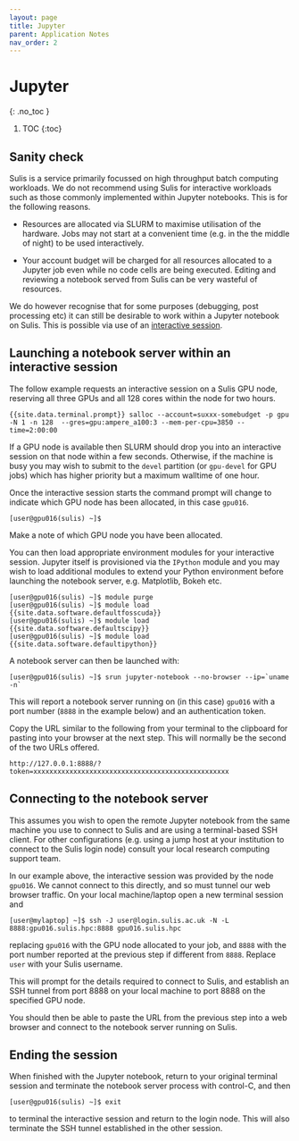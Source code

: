 ```yaml
---
layout: page
title: Jupyter
parent: Application Notes
nav_order: 2
---
```

# Jupyter
{: .no_toc }

1. TOC
{:toc}

## Sanity check

Sulis is a service primarily focussed on high throughput batch computing workloads. We do not recommend using Sulis for interactive workloads such as those commonly implemented within Jupyter notebooks. This is for the following reasons.

- Resources are allocated via SLURM to maximise utilisation of the hardware. Jobs may not start at a convenient time (e.g. in the the middle of night) to be used interactively. 

- Your account budget will be charged for all resources allocated to a Jupyter job even while no code cells are being executed. Editing and reviewing a notebook served from Sulis can be very wasteful of resources.

We do however recognise that for some purposes (debugging, post processing etc) it can still be desirable to work within a Jupyter notebook on Sulis. This is possible via use of an [interactive session](../gettingstarted/batchq/interactive).

## Launching a notebook server within an interactive session

The follow example requests an interactive session on a Sulis GPU node, reserving all three GPUs and all 128 cores within the node for two hours.

```shell
{{site.data.terminal.prompt}} salloc --account=suxxx-somebudget -p gpu  -N 1 -n 128  --gres=gpu:ampere_a100:3 --mem-per-cpu=3850 --time=2:00:00
```

If a GPU node is available then SLURM should drop you into an interactive session on that node within a few seconds. Otherwise, if the machine is busy you may wish to submit to the `devel` partition (or `gpu-devel` for GPU jobs) which has higher priority but a maximum walltime of one hour. 

Once the interactive session starts the command prompt will change to indicate which GPU node has been allocated, in this case `gpu016`.

```shell
[user@gpu016(sulis) ~]$
```

Make a note of which GPU node you have been allocated.

You can then load appropriate environment modules for your interactive session. Jupyter itself is provisioned via the `IPython` module and you may wish to load additional modules to extend your
 Python environment before launching the notebook server, e.g. Matplotlib, Bokeh etc.

```shell
[user@gpu016(sulis) ~]$ module purge
[user@gpu016(sulis) ~]$ module load {{site.data.software.defaultfosscuda}}
[user@gpu016(sulis) ~]$ module load {{site.data.software.defaultscipy}}
[user@gpu016(sulis) ~]$ module load {{site.data.software.defaultipython}}
 ```

A notebook server can then be launched with:


```shell
[user@gpu016(sulis) ~]$ srun jupyter-notebook --no-browser --ip=`uname -n`
```

This will report a notebook server running on (in this case) `gpu016` with a port number (`8888` in the example below) and an authentication token. 

Copy the URL similar to the following from your terminal to the clipboard for pasting into your
browser at the next step. This will normally be the second of the two URLs offered.

```
http://127.0.0.1:8888/?token=xxxxxxxxxxxxxxxxxxxxxxxxxxxxxxxxxxxxxxxxxxxxxxxxx
```

## Connecting to the notebook server

This assumes you wish to open the remote Jupyter notebook from the same machine you use to connect to Sulis and are using a terminal-based SSH client. For other configurations (e.g. using a jump host at your institution to connect to the Sulis login node) consult your local research computing support team.

In our example above, the interactive session was provided by the node `gpu016`. We cannot connect 
to this directly, and so must tunnel our web browser traffic. On your local machine/laptop open a new terminal session and 

```shell
[user@mylaptop] ~]$ ssh -J user@login.sulis.ac.uk -N -L 8888:gpu016.sulis.hpc:8888 gpu016.sulis.hpc
```
replacing `gpu016` with the GPU node allocated to your job, and `8888` with the port number reported at the previous step if different from `8888`. Replace `user` with your Sulis username.

This will prompt for the details required to connect to Sulis, and establish an SSH tunnel from port 8888 on your local machine to port 8888 on the specified GPU node. 

You should then be able to paste the URL from the previous step into a web browser and connect to
the notebook server running on Sulis.


## Ending the session

When finished with the Jupyter notebook, return to your original terminal session and terminate the notebook server process with control-C, and then 

```shell
[user@gpu016(sulis) ~]$ exit
```

to terminal the interactive session and return to the login node. This will also terminate the SSH tunnel established in the other session.

